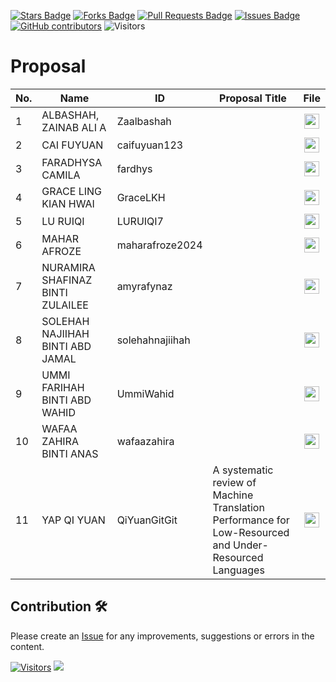<a href="https://github.com/drshahizan/research-design/stargazers"><img src="https://img.shields.io/github/stars/drshahizan/research-design" alt="Stars Badge"/></a>
<a href="https://github.com/drshahizan/research-design/network/members"><img src="https://img.shields.io/github/forks/drshahizan/research-design" alt="Forks Badge"/></a>
<a href="https://github.com/drshahizan/research-design/pulls"><img src="https://img.shields.io/github/issues-pr/drshahizan/research-design" alt="Pull Requests Badge"/></a>
<a href="https://github.com/drshahizan/research-design"><img src="https://img.shields.io/github/issues/drshahizan/research-design" alt="Issues Badge"/></a>
<a href="https://github.com/drshahizan/research-design/graphs/contributors"><img alt="GitHub contributors" src="https://img.shields.io/github/contributors/drshahizan/research-design?color=2b9348"></a>
![Visitors](https://api.visitorbadge.io/api/visitors?path=https%3A%2F%2Fgithub.com%2Fdrshahizan%2MCSD1043&labelColor=%23d9e3f0&countColor=%23697689&style=flat)


# Proposal

| No. | Name                              | ID             | Proposal Title                                  | File |
|-----|-----------------------------------|----------------|---------------------------------------|:-------------:|
| 1   | ALBASHAH, ZAINAB ALI A            | Zaalbashah     |        | <a href="Zaalbashah"><img src="../images/portfolio.png" width="24px" height="24px"></a> |
| 2   | CAI FUYUAN                        | caifuyuan123   |      | <a href="caifuyuan123"><img src="../images/portfolio.png" width="24px" height="24px"></a> |
| 3   | FARADHYSA CAMILA                  | fardhys        |           | <a href="faradhysa"><img src="../images/portfolio.png" width="24px" height="24px"></a> |
| 4   | GRACE LING KIAN HWAI              | GraceLKH       |          | <a href="GraceLKH"><img src="../images/portfolio.png" width="24px" height="24px"></a> |
| 5   | LU RUIQI                          | LURUIQI7       |          | <a href="LURUIQI7"><img src="../images/portfolio.png" width="24px" height="24px"></a> |
| 6   | MAHAR AFROZE                      | maharafroze2024|   | <a href="maharafroze2024"><img src="../images/portfolio.png" width="24px" height="24px"></a> |
| 7   | NURAMIRA SHAFINAZ BINTI ZULAILEE  | amyrafynaz     |        | <a href="amyrafynaz"><img src="../images/portfolio.png" width="24px" height="24px"></a> |
| 8   | SOLEHAH NAJIIHAH BINTI ABD JAMAL  | solehahnajiihah|   | <a href="solehahnajiihah"><img src="../images/portfolio.png" width="24px" height="24px"></a> |
| 9   | UMMI FARIHAH BINTI ABD WAHID      | UmmiWahid      |         | <a href="UmmiWahid"><img src="../images/portfolio.png" width="24px" height="24px"></a> |
| 10  | WAFAA ZAHIRA BINTI ANAS           | wafaazahira    |       | <a href="wafaazahira"><img src="../images/portfolio.png" width="24px" height="24px"></a> |
| 11  | YAP QI YUAN                       | QiYuanGitGit   |   A systematic review of Machine Translation Performance for Low-Resourced and Under-Resourced Languages   | <a href="QiYuanGitGit"><img src="../images/portfolio.png" width="24px" height="24px"></a> |

## Contribution 🛠️
Please create an [Issue](https://github.com/drshahizan/research-design/issues) for any improvements, suggestions or errors in the content.



[![Visitors](https://api.visitorbadge.io/api/visitors?path=https%3A%2F%2Fgithub.com%2Fdrshahizan&labelColor=%23697689&countColor=%23555555&style=plastic)](https://visitorbadge.io/status?path=https%3A%2F%2Fgithub.com%2Fdrshahizan)
![](https://hit.yhype.me/github/profile?user_id=81284918)
